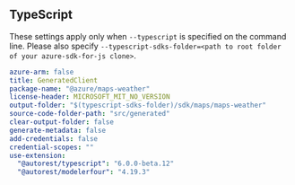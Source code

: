 ## TypeScript

These settings apply only when `--typescript` is specified on the command line.
Please also specify `--typescript-sdks-folder=<path to root folder of your azure-sdk-for-js clone>`.

``` yaml $(typescript)
azure-arm: false
title: GeneratedClient
package-name: "@azure/maps-weather"
license-header: MICROSOFT_MIT_NO_VERSION
output-folder: "$(typescript-sdks-folder)/sdk/maps/maps-weather"
source-code-folder-path: "src/generated"
clear-output-folder: false
generate-metadata: false
add-credentials: false
credential-scopes: ""
use-extension:
  "@autorest/typescript": "6.0.0-beta.12"
  "@autorest/modelerfour": "4.19.3"
```

